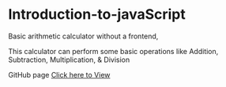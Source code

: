 # Introduction-to-javaScript

Basic arithmetic calculator without a frontend,

This calculator can perform some basic operations like Addition, Subtraction, Multiplication, & Division

GitHub page <a href="https://saadiq-byte.github.io/Introduction-to-javaScript/" target="_blank" class="button">Click here to View</a>
